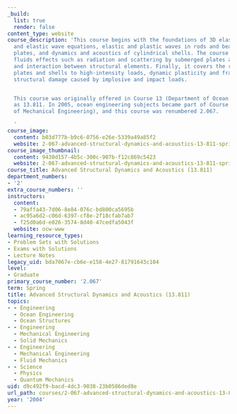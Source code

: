 ```yaml
---
_build:
  list: true
  render: false
content_type: website
course_description: 'This course begins with the foundations of 3D elasticity, fluid
  and elastic wave equations, elastic and plastic waves in rods and beams, waves in
  plates, and dynamics and acoustics of cylindrical shells. The course considers acoustic
  fluids effects such as radiation and scattering by submerged plates and shells,
  and interaction between structural elements. Finally, it covers the response of
  plates and shells to high-intensity loads, dynamic plasticity and fracture, and
  structural damage caused by implosive and impact loads.


  This course was originally offered in Course 13 (Department of Ocean Engineering)
  as 13.811. In 2005, ocean engineering subjects became part of Course 2 (Department
  of Mechanical Engineering), and this course was renumbered 2.067.

  '
course_image:
  content: b03d777b-b9c6-0756-e26e-5339a49a85f2
  website: 2-067-advanced-structural-dynamics-and-acoustics-13-811-spring-2004
course_image_thumbnail:
  content: 9430d157-4b5c-300c-907b-f12c869c5423
  website: 2-067-advanced-structural-dynamics-and-acoustics-13-811-spring-2004
course_title: Advanced Structural Dynamics and Acoustics (13.811)
department_numbers:
- '2'
extra_course_numbers: ''
instructors:
  content:
  - 79affa43-7d06-8e84-076c-bd800ca5695b
  - ac95a6d2-c06d-6397-cf8e-2f18cfab7ab7
  - f25d0a6d-e026-3574-8d40-47cedfa5043f
  website: ocw-www
learning_resource_types:
- Problem Sets with Solutions
- Exams with Solutions
- Lecture Notes
legacy_uid: bda7067e-cb6e-e158-4e27-81791643c104
level:
- Graduate
primary_course_number: '2.067'
term: Spring
title: Advanced Structural Dynamics and Acoustics (13.811)
topics:
- - Engineering
  - Ocean Engineering
  - Ocean Structures
- - Engineering
  - Mechanical Engineering
  - Solid Mechanics
- - Engineering
  - Mechanical Engineering
  - Fluid Mechanics
- - Science
  - Physics
  - Quantum Mechanics
uid: d9c492f9-bacd-4dc3-9038-23b0586ded8e
url_path: courses/2-067-advanced-structural-dynamics-and-acoustics-13-811-spring-2004
year: '2004'
---
```

